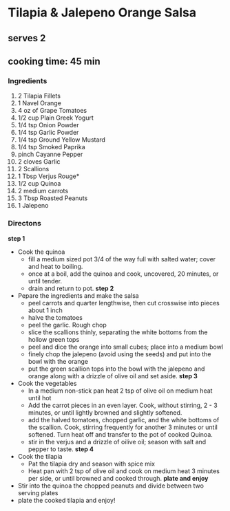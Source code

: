 # Tilapia & Jalepeno Orange Salsa

## serves 2
## cooking time: 45 min

### Ingredients
1. 2 Tilapia Fillets
2. 1 Navel Orange
3. 4 oz of Grape Tomatoes
4. 1/2 cup Plain Greek Yogurt
5. 1/4 tsp Onion Powder
6. 1/4 tsp Garlic Powder
7. 1/4 tsp Ground Yellow Mustard
8. 1/4 tsp Smoked Paprika
9. pinch Cayanne Pepper
10. 2 cloves Garlic
11. 2 Scallions
12. 1 Tbsp Verjus Rouge*
13. 1/2 cup Quinoa
14. 2 medium carrots
15. 3 Tbsp Roasted Peanuts
16. 1 Jalepeno

### Directons
**step 1**
- Cook the quinoa
    - fill a medium sized pot 3/4 of the way full with salted water; cover and heat to boiling.
    - once at a boil, add the quinoa and cook, uncovered, 20 minutes, or until tender.
    - drain and return to pot.
**step 2**
- Pepare the ingredients and make the salsa
    - peel carrots and quarter lengthwise, then cut crosswise into pieces about 1 inch
    - halve the tomatoes
    - peel the garlic. Rough chop
    - slice the scallions thinly, separating the white bottoms from the hollow green tops
    - peel and dice the orange into small cubes; place into a medium bowl
    - finely chop the jalepeno (avoid using the seeds) and put into the bowl with the orange
    - put the green scallion tops into the bowl with the jalepeno and orange along with a drizzle of olive oil and set aside.
**step 3**
- Cook the vegetables
    - In a medium non-stick pan heat 2 tsp of olive oil on medium heat until hot
    - Add the carrot pieces in an even layer.  Cook, without stirring, 2 - 3 minutes, or until lightly browned and slightly softened.
    - add the halved tomatoes, chopped garlic, and the white bottoms of the scallion.  Cook, stirring frequently for another 3 minutes or until softened.  Turn heat off and transfer to the pot of cooked Quinoa.
    - stir in the verjus and a drizzle of oilive oil; season with salt and pepper to taste.
**step 4**
- Cook the tilapia
    - Pat the tilapia dry and season with spice mix
    - Heat pan with 2 tsp of olive oil and cook on medium heat 3 minutes per side, or until browned and cooked through.
**plate and enjoy**
- Stir into the quinoa the chopped peanuts and divide between two serving plates
- plate the cooked tilapia and enjoy!


